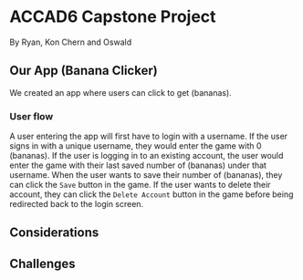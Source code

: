 # ACCAD6 Capstone Project
By Ryan, Kon Chern and Oswald

## Our App (Banana Clicker)
We created an app where users can click to get (bananas). 

### User flow
A user entering the app will first have to login with a username. If the user signs in with a unique username, they would enter the game with 0 (bananas). If the user is logging in to an existing account, the user would enter the game with their last saved number of (bananas) under that username. When the user wants to save their number of (bananas), they can click the `Save` button in the game. If the user wants to delete their account, they can click the `Delete Account` button in the game before being redirected back to the login screen. 

## Considerations

## Challenges